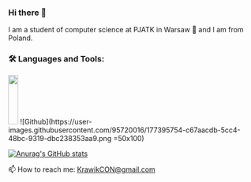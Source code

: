 ### Hi there 👋

I am a student of computer science at PJATK in Warsaw 🚀 and I am from Poland.

### 🛠️ Languages and Tools:

<img src=https://user-images.githubusercontent.com/95720016/177395754-c67aacdb-5cc4-48bc-9319-dbc238353aa9.png width="20" height="100" />
![Github](https://user-images.githubusercontent.com/95720016/177395754-c67aacdb-5cc4-48bc-9319-dbc238353aa9.png =50x100)


[![Anurag's GitHub stats](https://github-readme-stats.vercel.app/api?username=Krawik01)](https://github.com/Krawik01/github-readme-stats)


📫 How to reach me: KrawikCON@gmail.com
